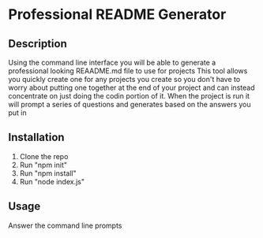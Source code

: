 # Professional README Generator

## Description

Using the command line interface you will be able to generate a professional looking REAADME.md file to use for projects
This tool allows you quickly create one for any projects you create so you don't have to worry about putting one together at the
end of your project and can instead concentrate on just doing the codin portion of it. When the project is run it will prompt a series of questions and generates based on the answers you put in

## Installation

1. Clone the repo
2. Run "npm init"
3. Run "npm install"
4. Run "node index.js"

## Usage

Answer the command line prompts
